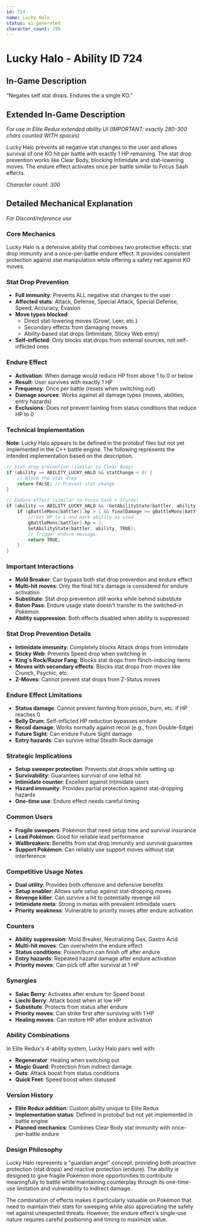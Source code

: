 ```yaml
---
id: 724
name: Lucky Halo
status: ai-generated
character_count: 299
---
```


# Lucky Halo - Ability ID 724

## In-Game Description
"Negates self stat drops. Endures the a single KO."

## Extended In-Game Description
*For use in Elite Redux extended ability UI (IMPORTANT: exactly 280-300 chars counted WITH spaces)*

Lucky Halo prevents all negative stat changes to the user and allows survival of one KO hit per battle with exactly 1 HP remaining. The stat drop prevention works like Clear Body, blocking Intimidate and stat-lowering moves. The endure effect activates once per battle similar to Focus Sash effects.

*Character count: 300*

## Detailed Mechanical Explanation
*For Discord/reference use*

### Core Mechanics
Lucky Halo is a defensive ability that combines two protective effects: stat drop immunity and a once-per-battle endure effect. It provides consistent protection against stat manipulation while offering a safety net against KO moves.

### Stat Drop Prevention
- **Full immunity**: Prevents ALL negative stat changes to the user
- **Affected stats**: Attack, Defense, Special Attack, Special Defense, Speed, Accuracy, Evasion
- **Move types blocked**: 
  - Direct stat-lowering moves (Growl, Leer, etc.)
  - Secondary effects from damaging moves
  - Ability-based stat drops (Intimidate, Sticky Web entry)
- **Self-inflicted**: Only blocks stat drops from external sources, not self-inflicted ones

### Endure Effect
- **Activation**: When damage would reduce HP from above 1 to 0 or below
- **Result**: User survives with exactly 1 HP
- **Frequency**: Once per battle (resets when switching out)
- **Damage sources**: Works against all damage types (moves, abilities, entry hazards)
- **Exclusions**: Does not prevent fainting from status conditions that reduce HP to 0

### Technical Implementation
**Note**: Lucky Halo appears to be defined in the protobuf files but not yet implemented in the C++ battle engine. The following represents the intended implementation based on the description.

```c
// Stat drop prevention (similar to Clear Body)
if (ability == ABILITY_LUCKY_HALO && statChange < 0) {
    // Block the stat drop
    return FALSE; // Prevent stat change
}

// Endure effect (similar to Focus Sash + Sturdy)
if (ability == ABILITY_LUCKY_HALO && !GetAbilityState(battler, ability)) {
    if (gBattleMons[battler].hp > 1 && finalDamage >= gBattleMons[battler].hp) {
        // Set HP to 1 and mark ability as used
        gBattleMons[battler].hp = 1;
        SetAbilityState(battler, ability, TRUE);
        // Trigger endure message
        return TRUE;
    }
}
```

### Important Interactions
- **Mold Breaker**: Can bypass both stat drop prevention and endure effect
- **Multi-hit moves**: Only the final hit's damage is considered for endure activation
- **Substitute**: Stat drop prevention still works while behind substitute
- **Baton Pass**: Endure usage state doesn't transfer to the switched-in Pokémon
- **Ability suppression**: Both effects disabled when ability is suppressed

### Stat Drop Prevention Details
- **Intimidate immunity**: Completely blocks Attack drops from Intimidate
- **Sticky Web**: Prevents Speed drop when switching in
- **King's Rock/Razor Fang**: Blocks stat drops from flinch-inducing items
- **Moves with secondary effects**: Blocks stat drops from moves like Crunch, Psychic, etc.
- **Z-Moves**: Cannot prevent stat drops from Z-Status moves

### Endure Effect Limitations
- **Status damage**: Cannot prevent fainting from poison, burn, etc. if HP reaches 0
- **Belly Drum**: Self-inflicted HP reduction bypasses endure
- **Recoil damage**: Works normally against recoil (e.g., from Double-Edge)
- **Future Sight**: Can endure Future Sight damage
- **Entry hazards**: Can survive lethal Stealth Rock damage

### Strategic Implications
- **Setup sweeper protection**: Prevents stat drops while setting up
- **Survivability**: Guarantees survival of one lethal hit
- **Intimidate counter**: Excellent against Intimidate users
- **Hazard immunity**: Provides partial protection against stat-dropping hazards
- **One-time use**: Endure effect needs careful timing

### Common Users
- **Fragile sweepers**: Pokémon that need setup time and survival insurance
- **Lead Pokémon**: Good for reliable lead performance
- **Wallbreakers**: Benefits from stat drop immunity and survival guarantee
- **Support Pokémon**: Can reliably use support moves without stat interference

### Competitive Usage Notes
- **Dual utility**: Provides both offensive and defensive benefits
- **Setup enabler**: Allows safe setup against stat-dropping moves
- **Revenge killer**: Can survive a hit to potentially revenge kill
- **Intimidate meta**: Strong in metas with prevalent Intimidate users
- **Priority weakness**: Vulnerable to priority moves after endure activation

### Counters
- **Ability suppression**: Mold Breaker, Neutralizing Gas, Gastro Acid
- **Multi-hit moves**: Can overwhelm the endure effect
- **Status conditions**: Poison/burn can finish off after endure
- **Entry hazards**: Repeated hazard damage after endure activation
- **Priority moves**: Can pick off after survival at 1 HP

### Synergies
- **Salac Berry**: Activates after endure for Speed boost
- **Liechi Berry**: Attack boost when at low HP
- **Substitute**: Protects from status after endure
- **Priority moves**: Can strike first after surviving with 1 HP
- **Healing moves**: Can restore HP after endure activation

### Ability Combinations
In Elite Redux's 4-ability system, Lucky Halo pairs well with:
- **Regenerator**: Healing when switching out
- **Magic Guard**: Protection from indirect damage
- **Guts**: Attack boost from status conditions
- **Quick Feet**: Speed boost when statused

### Version History
- **Elite Redux addition**: Custom ability unique to Elite Redux
- **Implementation status**: Defined in protobuf but not yet implemented in battle engine
- **Planned mechanics**: Combines Clear Body stat immunity with once-per-battle endure

### Design Philosophy
Lucky Halo represents a "guardian angel" concept, providing both proactive protection (stat drops) and reactive protection (endure). The ability is designed to give fragile Pokémon more opportunities to contribute meaningfully to battle while maintaining counterplay through its one-time-use limitation and vulnerability to indirect damage.

The combination of effects makes it particularly valuable on Pokémon that need to maintain their stats for sweeping while also appreciating the safety net against unexpected threats. However, the endure effect's single-use nature requires careful positioning and timing to maximize value.